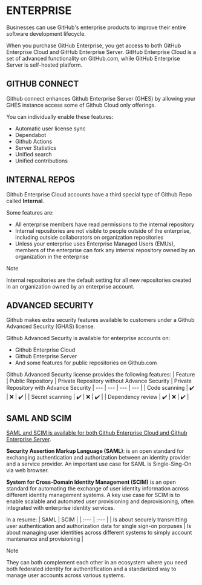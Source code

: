 # ENTERPRISE

Businesses can use GitHub's enterprise products to improve their entire software development lifecycle.

When you purchase GitHub Enterprise, you get access to both GitHub Enterprise Cloud and GitHub Enterprise Server. GitHub Enterprise Cloud is a set of advanced functionality on GitHub.com, while GitHub Enterprise Server is self-hosted platform.

## GITHUB CONNECT

Github connect enhances Github Enterprise Server (GHES) by allowing your GHES instance access some of Github Cloud only offerings.

You can individually enable these features:
- Automatic user license sync
- Dependabot
- Github Actions
- Server Statistics
- Unified search
- Unified contributions

## INTERNAL REPOS
Github Enterprise Cloud accounts have a third special type of Github Repo called **Internal**.

Some features are:
- All enterprise members have read permissions to the internal repository
- Internal repositories are not visible to people outside of the enterprise, including outside collaborators on organization repositories
- Unless your enterprise uses Enterprise Managed Users (EMUs), members of the enterprise can fork any internal repository owned by an organization in the enterprise

> [!NOTE]  
> Internal repositories are the default setting for all new repositories created in an organization owned by an enterprise account.

## ADVANCED SECURITY
Github makes extra security features available to customers under a Github Advanced Security (GHAS) license.

Github Advanced Security is available for enterprise accounts on:
- Github Enterprise Cloud
- Github Enterprise Server
- And some features for public repositories on Github.com

Github Advanced Security license provides the following features:
| Feature | Public Repository | Private Repository without Advance Security | Private Repository with Advance Security
| --- | --- | --- | --- |
| Code scanning | :heavy_check_mark: | :x: | :heavy_check_mark: |
| Secret scanning | :heavy_check_mark: | :x: | :heavy_check_mark: |
| Dependency review | :heavy_check_mark: | :x: | :heavy_check_mark: |


## SAML AND SCIM

<ins>SAML and SCIM is available for both Github Enterprise Cloud and Github Enterprise Server</ins>.

**Security Assertion Markup Language (SAML)**: is an open standard for exchanging authentication and authorization between an identity provider and a service provider. An important use case for SAML is Single-Sing-On via web browser.

**System for Cross-Domain Identity Management (SCIM)** is an open standard for automating the exchange of user identity information across different identity management systems. A key use case for SCIM is to enable scalable and automated user provisioning and deprovisioning, often integrated with enterprise identity services.

In a resume:
| SAML | SCIM |
| :--- | :--- |
| Is about securely transmitting user authentication and authorization data for single sign-on porpuses | Is about managing user identities across different systems to simply account mantenance and provisioning |


> [!NOTE]  
> They can both complement each other in an ecosystem where you need both federated identity for authentification and a standarized way to manage user accounts across various systems.